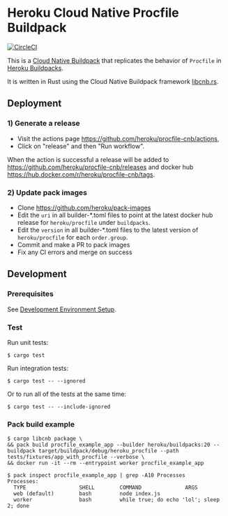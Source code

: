 # Heroku Cloud Native Procfile Buildpack

[![CircleCI](https://circleci.com/gh/heroku/procfile-cnb/tree/main.svg?style=svg)](https://circleci.com/gh/heroku/procfile-cnb/tree/main)

This is a [Cloud Native Buildpack](https://buildpacks.io/) that replicates the behavior of
`Procfile` in [Heroku Buildpacks](https://devcenter.heroku.com/articles/buildpacks).

It is written in Rust using the Cloud Native Buildpack framework [libcnb.rs](https://github.com/Malax/libcnb.rs).

## Deployment

### 1) Generate a release

- Visit the actions page https://github.com/heroku/procfile-cnb/actions,
- Click on "release" and then "Run workflow".

When the action is successful a release will be added to https://github.com/heroku/procfile-cnb/releases and docker hub https://hub.docker.com/r/heroku/procfile-cnb/tags.

### 2) Update pack images

- Clone https://github.com/heroku/pack-images
- Edit the `uri` in all builder-*.toml files to point at the latest docker hub release for `heroku/procfile` under `buildpacks`.
- Edit the `version` in all builder-*.toml files to the latest version of `heroku/procfile` for each `order.group`.
- Commit and make a PR to pack images
- Fix any CI errors and merge on success

## Development

### Prerequisites

See [Development Environment Setup](https://github.com/Malax/libcnb.rs#development-environment-setup).

### Test

Run unit tests:

```
$ cargo test
```

Run integration tests:

```
$ cargo test -- --ignored
```

Or to run all of the tests at the same time:

```
$ cargo test -- --include-ignored
```

### Pack build example

```
$ cargo libcnb package \
&& pack build procfile_example_app --builder heroku/buildpacks:20 --buildpack target/buildpack/debug/heroku_procfile --path tests/fixtures/app_with_procfile --verbose \
&& docker run -it --rm --entrypoint worker procfile_example_app
```

```
$ pack inspect procfile_example_app | grep -A10 Processes
Processes:
  TYPE                 SHELL        COMMAND              ARGS
  web (default)        bash         node index.js
  worker               bash         while true; do echo 'lol'; sleep 2; done
```
